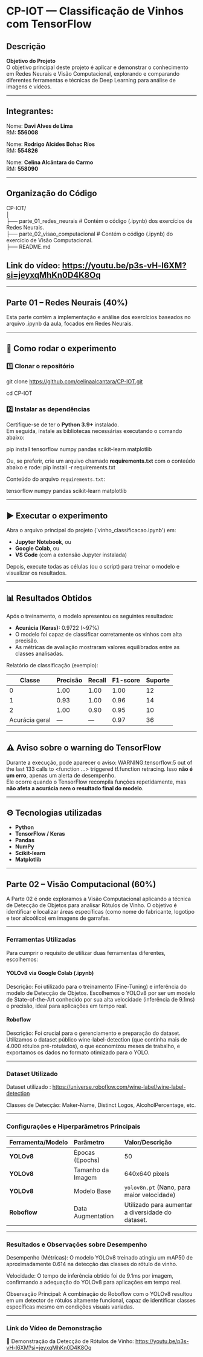 # CP-IOT — Classificação de Vinhos com TensorFlow

## Descrição

**Objetivo do Projeto**  
O objetivo principal deste projeto é aplicar e demonstrar o conhecimento em Redes Neurais e Visão Computacional, explorando e comparando diferentes ferramentas e técnicas de Deep Learning para análise de imagens e vídeos.

---

## Integrantes: 
Nome: **Davi Alves de Lima**  
RM: **556008**

Nome: **Rodrigo Alcides Bohac Ríos**  
RM: **554826**

Nome: **Celina Alcântara do Carmo**  
RM: **558090**

---

## Organização do Código

CP-IOT/  
│  
├── parte_01_redes_neurais          # Contém o código (.ipynb) dos exercícios de Redes Neurais.  
├── parte_02_visao_computacional    # Contém o código (.ipynb) do exercício de Visão Computacional.  
├── README.md   


## Link do vídeo: https://youtu.be/p3s-vH-l6XM?si=jeyxqMhKn0D4K8Oq

---

## Parte 01 – Redes Neurais (40%)
Esta parte contém a implementação e análise dos exercícios baseados no arquivo .ipynb da aula, focados em Redes Neurais.

---

## 🚀 Como rodar o experimento

### 1️⃣ Clonar o repositório
git clone https://github.com/celinaalcantara/CP-IOT.git

cd CP-IOT

### 2️⃣ Instalar as dependências
Certifique-se de ter o **Python 3.9+** instalado.  
Em seguida, instale as bibliotecas necessárias executando o comando abaixo:

pip install tensorflow numpy pandas scikit-learn matplotlib

Ou, se preferir, crie um arquivo chamado **requirements.txt** com o conteúdo abaixo e rode:
pip install -r requirements.txt

Conteúdo do arquivo `requirements.txt`:

tensorflow
numpy
pandas
scikit-learn
matplotlib

---

## ▶️ Executar o experimento

Abra o arquivo principal do projeto (`vinho_classificacao.ipynb') em:
- **Jupyter Notebook**, ou  
- **Google Colab**, ou  
- **VS Code** (com a extensão Jupyter instalada)

Depois, execute todas as células (ou o script) para treinar o modelo e visualizar os resultados.

---

## 📊 Resultados Obtidos
Após o treinamento, o modelo apresentou os seguintes resultados:

- **Acurácia (Keras):** 0.9722 (~97%)  
- O modelo foi capaz de classificar corretamente os vinhos com alta precisão.  
- As métricas de avaliação mostraram valores equilibrados entre as classes analisadas.  

Relatório de classificação (exemplo):

Classe | Precisão | Recall | F1-score | Suporte
-------|-----------|--------|----------|---------
0 | 1.00 | 1.00 | 1.00 | 12
1 | 0.93 | 1.00 | 0.96 | 14
2 | 1.00 | 0.90 | 0.95 | 10
Acurácia geral | — | — | 0.97 | 36

---

## ⚠️ Aviso sobre o warning do TensorFlow
Durante a execução, pode aparecer o aviso:
WARNING:tensorflow:5 out of the last 133 calls to <function ...> triggered tf.function retracing.
Isso **não é um erro**, apenas um alerta de desempenho.  
Ele ocorre quando o TensorFlow recompila funções repetidamente, mas **não afeta a acurácia nem o resultado final do modelo**.

---

## ⚙️ Tecnologias utilizadas
- **Python**
- **TensorFlow / Keras**
- **Pandas**
- **NumPy**
- **Scikit-learn**
- **Matplotlib**

---

## Parte 02 – Visão Computacional (60%)
A Parte 02 é onde exploramos a Visão Computacional aplicando a técnica de Detecção de Objetos para analisar Rótulos de Vinho. O objetivo é identificar e localizar áreas específicas (como nome do fabricante, logotipo e teor alcoólico) em imagens de garrafas.

---

### Ferramentas Utilizadas 
Para cumprir o requisito de utilizar duas ferramentas diferentes, escolhemos:

#### YOLOv8 via Google Colab (.ipynb)

Descrição: Foi utilizado para o treinamento (Fine-Tuning) e inferência do modelo de Detecção de Objetos. Escolhemos o YOLOv8 por ser um modelo de State-of-the-Art conhecido por sua alta velocidade (inferência de 9.1ms) e precisão, ideal para aplicações em tempo real.

#### Roboflow

Descrição: Foi crucial para o gerenciamento e preparação do dataset. Utilizamos o dataset público wine-label-detection (que continha mais de 4.000 rótulos pré-rotulados), o que economizou meses de trabalho, e exportamos os dados no formato otimizado para o YOLO.

---

### Dataset Utilizado

Dataset utilizado : https://universe.roboflow.com/wine-label/wine-label-detection

Classes de Detecção:	Maker-Name, Distinct Logos, AlcoholPercentage, etc.

---

### Configurações e Hiperparâmetros Principais

| Ferramenta/Modelo | Parâmetro | Valor/Descrição |
| :--- | :--- | :--- |
| **YOLOv8** | Épocas (Epochs) | 50 |
| **YOLOv8** | Tamanho da Imagem | 640x640 pixels |
| **YOLOv8** | Modelo Base | `yolov8n.pt` (Nano, para maior velocidade) |
| **Roboflow** | Data Augmentation | Utilizado para aumentar a diversidade do dataset. |

---

### Resultados e Observações sobre Desempenho

Desempenho (Métricas): O modelo YOLOv8 treinado atingiu um mAP50 de aproximadamente 0.614 na detecção das classes do rótulo de vinho.

Velocidade: O tempo de inferência obtido foi de 9.1ms por imagem, confirmando a adequação do YOLOv8 para aplicações em tempo real.

Observação Principal: A combinação do Roboflow com o YOLOv8 resultou em um detector de rótulos altamente funcional, capaz de identificar classes específicas mesmo em condições visuais variadas.

---

### Link do Vídeo de Demonstração  

🎥 Demonstração da Detecção de Rótulos de Vinho: https://youtu.be/p3s-vH-l6XM?si=jeyxqMhKn0D4K8Oq
